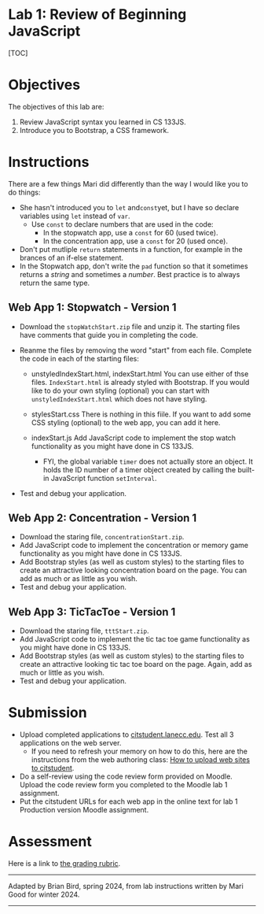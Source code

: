 <h1>Lab 1: Review of Beginning JavaScript</h1>

[TOC]

# Objectives

The objectives of this lab are:

1. Review JavaScript syntax you learned in CS 133JS.
2. Introduce you to Bootstrap, a CSS framework.



# Instructions

There are a few things Mari did differently than the way I would like you to do things:

- She hasn't introduced you to `let` and`const`yet, but I have so declare variables using `let` instead of `var`.
  - Use `const` to declare numbers that are used in the code:
    - In the stopwatch app, use a `const` for 60 (used twice).
    - In the concentration app, use a `const` for 20 (used once).
- Don't put mutliple `return` statements in a function, for example in the brances of an if-else statement.
- In the Stopwatch app, don't write the `pad` function so that it sometimes returns a *string* and sometimes a *number*. Best practice is to always return the same type.

## Web App 1: Stopwatch - Version 1

- Download the `stopWatchStart.zip` file and unzip it. The starting files have comments that guide you in completing the code. 

- Reanme the files by removing the word "start" from each file. 
  Complete the code in each of the starting files:

  - unstyledIndexStart.html, indexStart.html
    You can use either of thse files. `IndexStart.html` is already styled with Bootstrap. If you would like to do your own styling (optional) you can start with `unstyledIndexStart.html` which does not have styling.

  - stylesStart.css 
    There is nothing in this fiile. If you want to add some CSS styling (optional) to the web app, you can add it here.

  - indexStart.js 
    Add JavaScript code to implement the stop watch functionality as you might have done in CS 133JS.  
    - FYI, the global variable `timer` does not actually store an object. It holds the ID number of a timer object created by calling the built-in JavaScript function `setInterval`.
  
- Test and debug your application.

## Web App 2: Concentration - Version 1

- Download the staring file, `concentrationStart.zip`.
- Add JavaScript code to implement the concentration or memory game functionality as you might have done in CS 133JS.  
- Add Bootstrap styles (as well as custom styles) to the starting files to create an attractive looking concentration board on the page. You can add as much or as little as you wish.
- Test and debug your application.

## Web App 3: TicTacToe - Version 1

- Download the staring file, `tttStart.zip`.
- Add JavaScript code to implement the tic tac toe game functionality as you might have done in CS 133JS.
- Add Bootstrap styles (as well as custom styles) to the starting files to create an attractive looking tic tac toe board on the page. Again, add as much or little as you wish.
- Test and debug your application.



# Submission

- Upload completed applications to [citstudent.lanecc.edu](http://citstudent.lanecc.edu).  Test all 3 applications on the web server.  
  - If you need to refresh your memory on how to do this, here are the instructions from the web authoring class: [How to upload web sites to citstudent](https://lcc-cit.github.io/CIS195-CourseMaterials/Lessons/UploadingWebSites.html).
- Do a self-review using the code review form provided on Moodle.  
Upload the code review form you completed to the Moodle lab 1 assignment.
- Put the citstudent URLs for each web app in the online text for lab 1 Production version Moodle assignment.

# Assessment

Here is a link to [the grading rubric](https://lcc-cit.github.io/CS233JS-CourseMaterials/Labs/Lab01/CS233JS_Lab01_Rubric.htm).

  

----

Adapted by Brian Bird, spring 2024, from lab instructions written by Mari Good for winter 2024.

---